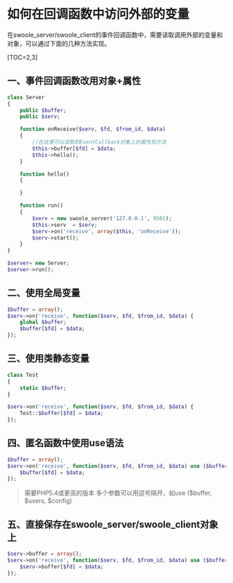# 如何在回调函数中访问外部的变量
在swoole_server/swoole_client的事件回调函数中，需要读取调用外部的变量和对象，可以通过下面的几种方法实现。

[TOC=2,3]
## 一、事件回调函数改用对象+属性
~~~php
class Server
{
    public $buffer;
    public $serv;

    function onReceive($serv, $fd, $from_id, $data)
    {
        //在这里可以读取到EventCallback对象上的属性和方法
        $this->buffer[$fd] = $data;
        $this->hello();
    }

    function hello()
    {

    }

    function run()
    {
        $serv = new swoole_server('127.0.0.1', 9501);
        $this->serv  = $serv;
        $serv->on('receive', array($this, 'onReceive'));
        $serv->start();
    }
}

$server= new Server;
$server->run();
~~~
## 二、使用全局变量
~~~php
$buffer = array();
$serv->on('receive', function($serv, $fd, $from_id, $data) {
    global $buffer;
    $buffer[$fd] = $data;
});
~~~
## 三、使用类静态变量
~~~php
class Test
{
    static $buffer;
}

$serv->on('receive', function($serv, $fd, $from_id, $data) {
    Test::$buffer[$fd] = $data;
});
~~~
## 四、匿名函数中使用use语法
~~~php
$buffer = array();
$serv->on('receive', function($serv, $fd, $from_id, $data) use ($buffer) {
    $buffer[$fd] = $data;
});
~~~
>需要PHP5.4或更高的版本
>多个参数可以用逗号隔开，如use ($buffer, $users, $config)

## 五、直接保存在swoole_server/swoole_client对象上
~~~php
$serv->buffer = array();
$serv->on('receive', function($serv, $fd, $from_id, $data) use ($buffer) {
    $serv->buffer[$fd] = $data;
});
~~~